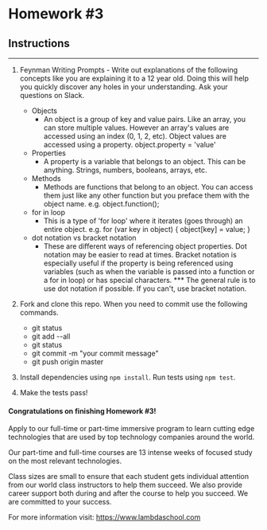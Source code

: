 # Homework #3

## Instructions
---
1. Feynman Writing Prompts - Write out explanations of the following concepts like you are explaining it to a 12 year old.  Doing this will help you quickly discover any holes in your understanding.  Ask your questions on Slack.
		
	* Objects
	  * An object is a group of key and value pairs. Like an array, you can store multiple values. However an array's values are accessed using an index (0, 1, 2, etc). Object values are accessed using a property. object.property = 'value'
	* Properties
	  * A property is a variable that belongs to an object. This can be anything. Strings, numbers, booleans, arrays, etc.
	* Methods
	  * Methods are functions that belong to an object. You can access them just like any other function but you preface them with the object name. e.g. object.function();
	* for in loop
	  * This is a type of 'for loop' where it iterates (goes through) an entire object. e.g. for (var key in object) { object[key] = value; }
	* dot notation vs bracket notation
	  * These are different ways of referencing object properties. Dot notation may be easier to read at times. Bracket notation is especially useful if the property is being referenced using variables (such as when the variable is passed into a function or a for in loop) or has special characters. *** The general rule is to use dot notation if possible. If you can't, use bracket notation.


2. Fork and clone this repo.  When you need to commit use the following commands.
		
	* git status
	* git add --all
	* git status
	* git commit -m "your commit message"
	* git push origin master

3. Install dependencies using `npm install`.  Run tests using `npm test`.

4. Make the tests pass!



#### Congratulations on finishing Homework #3!
Apply to our full-time or part-time immersive program to learn cutting edge technologies that are used by top technology companies around the world.

Our part-time and full-time courses are 13 intense weeks of focused study on the most relevant technologies.  

Class sizes are small to ensure that each student gets individual attention from our world class instructors to help them succeed.  We also provide career support both during and after the course to help you succeed.  We are committed to your success.

For more information visit: https://www.lambdaschool.com
